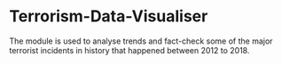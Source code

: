 # Terrorism-Data-Visualiser
 The module is used to analyse trends and fact-check some of the major terrorist incidents in history that happened between 2012 to 2018.
